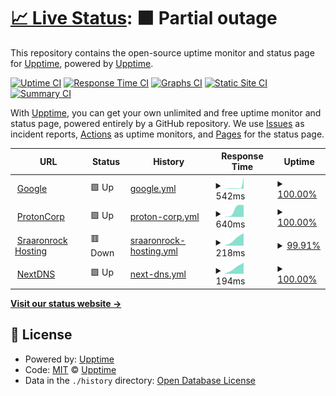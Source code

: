 # [📈 Live Status](https://upptime.github.io/upptime): <!--live status--> **🟧 Partial outage**

This repository contains the open-source uptime monitor and status page for [Upptime](https://upptime.js.org), powered by [Upptime](https://github.com/upptime/upptime).

[![Uptime CI](https://github.com/sraaronrock/upptime/workflows/Uptime%20CI/badge.svg)](https://github.com/sraaronrock/upptime/actions?query=workflow%3A%22Uptime+CI%22)
[![Response Time CI](https://github.com/sraaronrock/upptime/workflows/Response%20Time%20CI/badge.svg)](https://github.com/sraaronrock/upptime/actions?query=workflow%3A%22Response+Time+CI%22)
[![Graphs CI](https://github.com/sraaronrock/upptime/workflows/Graphs%20CI/badge.svg)](https://github.com/sraaronrock/upptime/actions?query=workflow%3A%22Graphs+CI%22)
[![Static Site CI](https://github.com/sraaronrock/upptime/workflows/Static%20Site%20CI/badge.svg)](https://github.com/sraaronrock/upptime/actions?query=workflow%3A%22Static+Site+CI%22)
[![Summary CI](https://github.com/sraaronrock/upptime/workflows/Summary%20CI/badge.svg)](https://github.com/sraaronrock/upptime/actions?query=workflow%3A%22Summary+CI%22)

With [Upptime](https://upptime.js.org), you can get your own unlimited and free uptime monitor and status page, powered entirely by a GitHub repository. We use [Issues](https://github.com/upptime/upptime/issues) as incident reports, [Actions](https://github.com/sraaronrock/upptime/actions) as uptime monitors, and [Pages](https://upptime.github.io/upptime) for the status page.

<!--start: status pages-->
<!-- This summary is generated by Upptime (https://github.com/upptime/upptime) -->
<!-- Do not edit this manually, your changes will be overwritten -->
<!-- prettier-ignore -->
| URL | Status | History | Response Time | Uptime |
| --- | ------ | ------- | ------------- | ------ |
| <img alt="" src="https://icons.duckduckgo.com/ip3/www.google.com.ico" height="13"> [Google](https://www.google.com) | 🟩 Up | [google.yml](https://github.com/sraaronrock/upptime/commits/HEAD/history/google.yml) | <details><summary><img alt="Response time graph" src="./graphs/google/response-time-week.png" height="20"> 542ms</summary><br><a href="https://uptime.sraaronrock.ovh/history/google"><img alt="Response time 121" src="https://img.shields.io/endpoint?url=https%3A%2F%2Fraw.githubusercontent.com%2Fsraaronrock%2Fupptime%2FHEAD%2Fapi%2Fgoogle%2Fresponse-time.json"></a><br><a href="https://uptime.sraaronrock.ovh/history/google"><img alt="24-hour response time 3671" src="https://img.shields.io/endpoint?url=https%3A%2F%2Fraw.githubusercontent.com%2Fsraaronrock%2Fupptime%2FHEAD%2Fapi%2Fgoogle%2Fresponse-time-day.json"></a><br><a href="https://uptime.sraaronrock.ovh/history/google"><img alt="7-day response time 542" src="https://img.shields.io/endpoint?url=https%3A%2F%2Fraw.githubusercontent.com%2Fsraaronrock%2Fupptime%2FHEAD%2Fapi%2Fgoogle%2Fresponse-time-week.json"></a><br><a href="https://uptime.sraaronrock.ovh/history/google"><img alt="30-day response time 325" src="https://img.shields.io/endpoint?url=https%3A%2F%2Fraw.githubusercontent.com%2Fsraaronrock%2Fupptime%2FHEAD%2Fapi%2Fgoogle%2Fresponse-time-month.json"></a><br><a href="https://uptime.sraaronrock.ovh/history/google"><img alt="1-year response time 127" src="https://img.shields.io/endpoint?url=https%3A%2F%2Fraw.githubusercontent.com%2Fsraaronrock%2Fupptime%2FHEAD%2Fapi%2Fgoogle%2Fresponse-time-year.json"></a></details> | <details><summary><a href="https://uptime.sraaronrock.ovh/history/google">100.00%</a></summary><a href="https://uptime.sraaronrock.ovh/history/google"><img alt="All-time uptime 99.99%" src="https://img.shields.io/endpoint?url=https%3A%2F%2Fraw.githubusercontent.com%2Fsraaronrock%2Fupptime%2FHEAD%2Fapi%2Fgoogle%2Fuptime.json"></a><br><a href="https://uptime.sraaronrock.ovh/history/google"><img alt="24-hour uptime 100.00%" src="https://img.shields.io/endpoint?url=https%3A%2F%2Fraw.githubusercontent.com%2Fsraaronrock%2Fupptime%2FHEAD%2Fapi%2Fgoogle%2Fuptime-day.json"></a><br><a href="https://uptime.sraaronrock.ovh/history/google"><img alt="7-day uptime 100.00%" src="https://img.shields.io/endpoint?url=https%3A%2F%2Fraw.githubusercontent.com%2Fsraaronrock%2Fupptime%2FHEAD%2Fapi%2Fgoogle%2Fuptime-week.json"></a><br><a href="https://uptime.sraaronrock.ovh/history/google"><img alt="30-day uptime 100.00%" src="https://img.shields.io/endpoint?url=https%3A%2F%2Fraw.githubusercontent.com%2Fsraaronrock%2Fupptime%2FHEAD%2Fapi%2Fgoogle%2Fuptime-month.json"></a><br><a href="https://uptime.sraaronrock.ovh/history/google"><img alt="1-year uptime 99.99%" src="https://img.shields.io/endpoint?url=https%3A%2F%2Fraw.githubusercontent.com%2Fsraaronrock%2Fupptime%2FHEAD%2Fapi%2Fgoogle%2Fuptime-year.json"></a></details>
| <img alt="" src="https://icons.duckduckgo.com/ip3/proton.me.ico" height="13"> [ProtonCorp](https://proton.me) | 🟩 Up | [proton-corp.yml](https://github.com/sraaronrock/upptime/commits/HEAD/history/proton-corp.yml) | <details><summary><img alt="Response time graph" src="./graphs/proton-corp/response-time-week.png" height="20"> 640ms</summary><br><a href="https://uptime.sraaronrock.ovh/history/proton-corp"><img alt="Response time 640" src="https://img.shields.io/endpoint?url=https%3A%2F%2Fraw.githubusercontent.com%2Fsraaronrock%2Fupptime%2FHEAD%2Fapi%2Fproton-corp%2Fresponse-time.json"></a><br><a href="https://uptime.sraaronrock.ovh/history/proton-corp"><img alt="24-hour response time 938" src="https://img.shields.io/endpoint?url=https%3A%2F%2Fraw.githubusercontent.com%2Fsraaronrock%2Fupptime%2FHEAD%2Fapi%2Fproton-corp%2Fresponse-time-day.json"></a><br><a href="https://uptime.sraaronrock.ovh/history/proton-corp"><img alt="7-day response time 640" src="https://img.shields.io/endpoint?url=https%3A%2F%2Fraw.githubusercontent.com%2Fsraaronrock%2Fupptime%2FHEAD%2Fapi%2Fproton-corp%2Fresponse-time-week.json"></a><br><a href="https://uptime.sraaronrock.ovh/history/proton-corp"><img alt="30-day response time 640" src="https://img.shields.io/endpoint?url=https%3A%2F%2Fraw.githubusercontent.com%2Fsraaronrock%2Fupptime%2FHEAD%2Fapi%2Fproton-corp%2Fresponse-time-month.json"></a><br><a href="https://uptime.sraaronrock.ovh/history/proton-corp"><img alt="1-year response time 640" src="https://img.shields.io/endpoint?url=https%3A%2F%2Fraw.githubusercontent.com%2Fsraaronrock%2Fupptime%2FHEAD%2Fapi%2Fproton-corp%2Fresponse-time-year.json"></a></details> | <details><summary><a href="https://uptime.sraaronrock.ovh/history/proton-corp">100.00%</a></summary><a href="https://uptime.sraaronrock.ovh/history/proton-corp"><img alt="All-time uptime 100.00%" src="https://img.shields.io/endpoint?url=https%3A%2F%2Fraw.githubusercontent.com%2Fsraaronrock%2Fupptime%2FHEAD%2Fapi%2Fproton-corp%2Fuptime.json"></a><br><a href="https://uptime.sraaronrock.ovh/history/proton-corp"><img alt="24-hour uptime 100.00%" src="https://img.shields.io/endpoint?url=https%3A%2F%2Fraw.githubusercontent.com%2Fsraaronrock%2Fupptime%2FHEAD%2Fapi%2Fproton-corp%2Fuptime-day.json"></a><br><a href="https://uptime.sraaronrock.ovh/history/proton-corp"><img alt="7-day uptime 100.00%" src="https://img.shields.io/endpoint?url=https%3A%2F%2Fraw.githubusercontent.com%2Fsraaronrock%2Fupptime%2FHEAD%2Fapi%2Fproton-corp%2Fuptime-week.json"></a><br><a href="https://uptime.sraaronrock.ovh/history/proton-corp"><img alt="30-day uptime 100.00%" src="https://img.shields.io/endpoint?url=https%3A%2F%2Fraw.githubusercontent.com%2Fsraaronrock%2Fupptime%2FHEAD%2Fapi%2Fproton-corp%2Fuptime-month.json"></a><br><a href="https://uptime.sraaronrock.ovh/history/proton-corp"><img alt="1-year uptime 100.00%" src="https://img.shields.io/endpoint?url=https%3A%2F%2Fraw.githubusercontent.com%2Fsraaronrock%2Fupptime%2FHEAD%2Fapi%2Fproton-corp%2Fuptime-year.json"></a></details>
| <img alt="" src="https://icons.duckduckgo.com/ip3/sraaronrock.ovh.ico" height="13"> [Sraaronrock Hosting](https://sraaronrock.ovh) | 🟥 Down | [sraaronrock-hosting.yml](https://github.com/sraaronrock/upptime/commits/HEAD/history/sraaronrock-hosting.yml) | <details><summary><img alt="Response time graph" src="./graphs/sraaronrock-hosting/response-time-week.png" height="20"> 218ms</summary><br><a href="https://uptime.sraaronrock.ovh/history/sraaronrock-hosting"><img alt="Response time 218" src="https://img.shields.io/endpoint?url=https%3A%2F%2Fraw.githubusercontent.com%2Fsraaronrock%2Fupptime%2FHEAD%2Fapi%2Fsraaronrock-hosting%2Fresponse-time.json"></a><br><a href="https://uptime.sraaronrock.ovh/history/sraaronrock-hosting"><img alt="24-hour response time 345" src="https://img.shields.io/endpoint?url=https%3A%2F%2Fraw.githubusercontent.com%2Fsraaronrock%2Fupptime%2FHEAD%2Fapi%2Fsraaronrock-hosting%2Fresponse-time-day.json"></a><br><a href="https://uptime.sraaronrock.ovh/history/sraaronrock-hosting"><img alt="7-day response time 218" src="https://img.shields.io/endpoint?url=https%3A%2F%2Fraw.githubusercontent.com%2Fsraaronrock%2Fupptime%2FHEAD%2Fapi%2Fsraaronrock-hosting%2Fresponse-time-week.json"></a><br><a href="https://uptime.sraaronrock.ovh/history/sraaronrock-hosting"><img alt="30-day response time 218" src="https://img.shields.io/endpoint?url=https%3A%2F%2Fraw.githubusercontent.com%2Fsraaronrock%2Fupptime%2FHEAD%2Fapi%2Fsraaronrock-hosting%2Fresponse-time-month.json"></a><br><a href="https://uptime.sraaronrock.ovh/history/sraaronrock-hosting"><img alt="1-year response time 218" src="https://img.shields.io/endpoint?url=https%3A%2F%2Fraw.githubusercontent.com%2Fsraaronrock%2Fupptime%2FHEAD%2Fapi%2Fsraaronrock-hosting%2Fresponse-time-year.json"></a></details> | <details><summary><a href="https://uptime.sraaronrock.ovh/history/sraaronrock-hosting">99.91%</a></summary><a href="https://uptime.sraaronrock.ovh/history/sraaronrock-hosting"><img alt="All-time uptime 99.91%" src="https://img.shields.io/endpoint?url=https%3A%2F%2Fraw.githubusercontent.com%2Fsraaronrock%2Fupptime%2FHEAD%2Fapi%2Fsraaronrock-hosting%2Fuptime.json"></a><br><a href="https://uptime.sraaronrock.ovh/history/sraaronrock-hosting"><img alt="24-hour uptime 100.00%" src="https://img.shields.io/endpoint?url=https%3A%2F%2Fraw.githubusercontent.com%2Fsraaronrock%2Fupptime%2FHEAD%2Fapi%2Fsraaronrock-hosting%2Fuptime-day.json"></a><br><a href="https://uptime.sraaronrock.ovh/history/sraaronrock-hosting"><img alt="7-day uptime 99.91%" src="https://img.shields.io/endpoint?url=https%3A%2F%2Fraw.githubusercontent.com%2Fsraaronrock%2Fupptime%2FHEAD%2Fapi%2Fsraaronrock-hosting%2Fuptime-week.json"></a><br><a href="https://uptime.sraaronrock.ovh/history/sraaronrock-hosting"><img alt="30-day uptime 99.91%" src="https://img.shields.io/endpoint?url=https%3A%2F%2Fraw.githubusercontent.com%2Fsraaronrock%2Fupptime%2FHEAD%2Fapi%2Fsraaronrock-hosting%2Fuptime-month.json"></a><br><a href="https://uptime.sraaronrock.ovh/history/sraaronrock-hosting"><img alt="1-year uptime 99.91%" src="https://img.shields.io/endpoint?url=https%3A%2F%2Fraw.githubusercontent.com%2Fsraaronrock%2Fupptime%2FHEAD%2Fapi%2Fsraaronrock-hosting%2Fuptime-year.json"></a></details>
| <img alt="" src="https://icons.duckduckgo.com/ip3/nextdns.io.ico" height="13"> [NextDNS](https://nextdns.io/) | 🟩 Up | [next-dns.yml](https://github.com/sraaronrock/upptime/commits/HEAD/history/next-dns.yml) | <details><summary><img alt="Response time graph" src="./graphs/next-dns/response-time-week.png" height="20"> 194ms</summary><br><a href="https://uptime.sraaronrock.ovh/history/next-dns"><img alt="Response time 194" src="https://img.shields.io/endpoint?url=https%3A%2F%2Fraw.githubusercontent.com%2Fsraaronrock%2Fupptime%2FHEAD%2Fapi%2Fnext-dns%2Fresponse-time.json"></a><br><a href="https://uptime.sraaronrock.ovh/history/next-dns"><img alt="24-hour response time 303" src="https://img.shields.io/endpoint?url=https%3A%2F%2Fraw.githubusercontent.com%2Fsraaronrock%2Fupptime%2FHEAD%2Fapi%2Fnext-dns%2Fresponse-time-day.json"></a><br><a href="https://uptime.sraaronrock.ovh/history/next-dns"><img alt="7-day response time 194" src="https://img.shields.io/endpoint?url=https%3A%2F%2Fraw.githubusercontent.com%2Fsraaronrock%2Fupptime%2FHEAD%2Fapi%2Fnext-dns%2Fresponse-time-week.json"></a><br><a href="https://uptime.sraaronrock.ovh/history/next-dns"><img alt="30-day response time 194" src="https://img.shields.io/endpoint?url=https%3A%2F%2Fraw.githubusercontent.com%2Fsraaronrock%2Fupptime%2FHEAD%2Fapi%2Fnext-dns%2Fresponse-time-month.json"></a><br><a href="https://uptime.sraaronrock.ovh/history/next-dns"><img alt="1-year response time 194" src="https://img.shields.io/endpoint?url=https%3A%2F%2Fraw.githubusercontent.com%2Fsraaronrock%2Fupptime%2FHEAD%2Fapi%2Fnext-dns%2Fresponse-time-year.json"></a></details> | <details><summary><a href="https://uptime.sraaronrock.ovh/history/next-dns">100.00%</a></summary><a href="https://uptime.sraaronrock.ovh/history/next-dns"><img alt="All-time uptime 100.00%" src="https://img.shields.io/endpoint?url=https%3A%2F%2Fraw.githubusercontent.com%2Fsraaronrock%2Fupptime%2FHEAD%2Fapi%2Fnext-dns%2Fuptime.json"></a><br><a href="https://uptime.sraaronrock.ovh/history/next-dns"><img alt="24-hour uptime 100.00%" src="https://img.shields.io/endpoint?url=https%3A%2F%2Fraw.githubusercontent.com%2Fsraaronrock%2Fupptime%2FHEAD%2Fapi%2Fnext-dns%2Fuptime-day.json"></a><br><a href="https://uptime.sraaronrock.ovh/history/next-dns"><img alt="7-day uptime 100.00%" src="https://img.shields.io/endpoint?url=https%3A%2F%2Fraw.githubusercontent.com%2Fsraaronrock%2Fupptime%2FHEAD%2Fapi%2Fnext-dns%2Fuptime-week.json"></a><br><a href="https://uptime.sraaronrock.ovh/history/next-dns"><img alt="30-day uptime 100.00%" src="https://img.shields.io/endpoint?url=https%3A%2F%2Fraw.githubusercontent.com%2Fsraaronrock%2Fupptime%2FHEAD%2Fapi%2Fnext-dns%2Fuptime-month.json"></a><br><a href="https://uptime.sraaronrock.ovh/history/next-dns"><img alt="1-year uptime 100.00%" src="https://img.shields.io/endpoint?url=https%3A%2F%2Fraw.githubusercontent.com%2Fsraaronrock%2Fupptime%2FHEAD%2Fapi%2Fnext-dns%2Fuptime-year.json"></a></details>

<!--end: status pages-->

[**Visit our status website →**](https://uptime.sraaronrock.ovh/)

## 📄 License

- Powered by: [Upptime](https://github.com/upptime/upptime)
- Code: [MIT](./LICENSE) © [Upptime](https://upptime.js.org)
- Data in the `./history` directory: [Open Database License](https://opendatacommons.org/licenses/odbl/1-0/)
